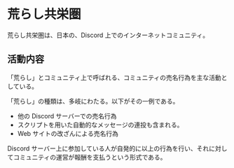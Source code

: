 # 荒らし共栄圏

荒らし共栄圏は、日本の、Discord 上でのインターネットコミュニティ。

## 活動内容

「荒らし」とコミュニティ上で呼ばれる、コミュニティの売名行為を主な活動としている。

「荒らし」の種類は、多岐にわたる。以下がその一例である。

* 他の Discord サーバーでの売名行為
 * スクリプトを用いた自動的なメッセージの連投も含まれる。
* Web サイトの改ざんによる売名行為

Discord サーバー上に参加している人が自発的に以上の行為を行い、それに対してコミュニティの運営が報酬を支払うという形式である。
